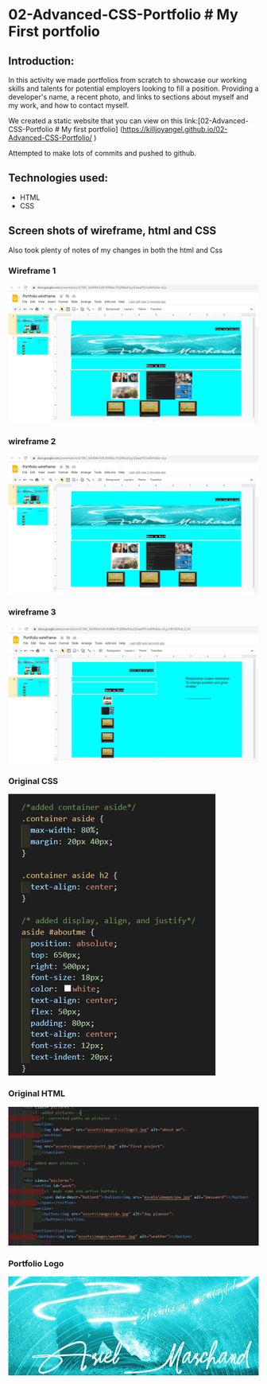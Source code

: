 # 02-Advanced-CSS-Portfolio # My First portfolio
## Introduction:

In this activity we made portfolios from scratch to showcase our working skills and talents for potential employers looking to fill a position. Providing a developer's name, a recent photo, and links to sections about myself and my work, and how to contact myself.

We created a static website that you can view on this link:[02-Advanced-CSS-Portfolio # My first portfolio] (https://killjoyangel.github.io/02-Advanced-CSS-Portfolio/
)

Attempted to make lots of commits and pushed to github. 

## Technologies used:
* HTML
* CSS
## Screen shots of wireframe, html and CSS

Also took plenty of notes of my changes in both the html and Css

### Wireframe 1
![screenshot](./assets/images/wireframe.JPG)

### wireframe 2
![screenshot](./assets/images/wireframe2.JPG)

### wireframe 3
![screenshot](./assets/images/responsive.JPG)

### Original CSS
![Screenshot](./assets/images/csssh.JPG)

### Original HTML
![Screenshot](./assets/images/htmlsh.JPG)

### Portfolio Logo
![logo](./assets/images/logo.jpg)